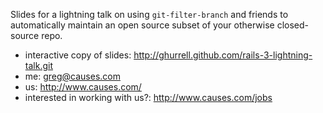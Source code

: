 Slides for a lightning talk on using `git-filter-branch` and friends to
automatically maintain an open source subset of your otherwise closed-source
repo.

- interactive copy of slides:
  http://ghurrell.github.com/rails-3-lightning-talk.git
- me:
  greg@causes.com
- us:
  http://www.causes.com/
- interested in working with us?:
  http://www.causes.com/jobs
